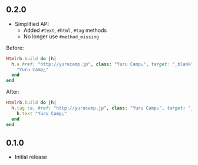 ## 0.2.0

- Simplified API
  - Added `#text`, `#html`, `#tag` methods
  - No longer use `#method_missing`

Before:

```rb
Htmlrb.build do |h|
  h.a href: "http://yurucamp.jp", class: "Yuru Camp△", target: "_blank" do
    "Yuru Camp△"
  end
end
```

After:

```rb
Htmlrb.build do |h|
  h.tag :a, href: "http://yurucamp.jp", class: "Yuru Camp△", target: "_blank" do
    h.text "Yuru Camp△"
  end
end
```

## 0.1.0

- Initial release
